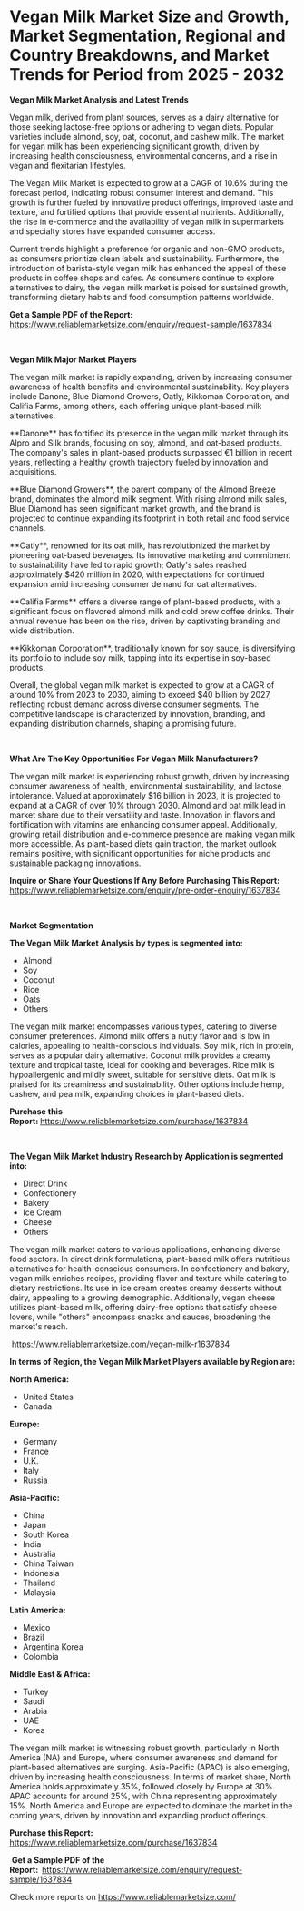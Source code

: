 <p><h1>Vegan Milk Market Size and Growth, Market Segmentation, Regional and Country Breakdowns, and Market Trends for Period from 2025 -  2032</h1></p><p><strong>Vegan Milk Market Analysis and Latest Trends</strong></p>
<p><p>Vegan milk, derived from plant sources, serves as a dairy alternative for those seeking lactose-free options or adhering to vegan diets. Popular varieties include almond, soy, oat, coconut, and cashew milk. The market for vegan milk has been experiencing significant growth, driven by increasing health consciousness, environmental concerns, and a rise in vegan and flexitarian lifestyles.</p><p>The Vegan Milk Market is expected to grow at a CAGR of 10.6% during the forecast period, indicating robust consumer interest and demand. This growth is further fueled by innovative product offerings, improved taste and texture, and fortified options that provide essential nutrients. Additionally, the rise in e-commerce and the availability of vegan milk in supermarkets and specialty stores have expanded consumer access.</p><p>Current trends highlight a preference for organic and non-GMO products, as consumers prioritize clean labels and sustainability. Furthermore, the introduction of barista-style vegan milk has enhanced the appeal of these products in coffee shops and cafes. As consumers continue to explore alternatives to dairy, the vegan milk market is poised for sustained growth, transforming dietary habits and food consumption patterns worldwide.</p></p>
<p><strong>Get a Sample PDF of the Report:&nbsp;</strong> <a href="https://www.reliablemarketsize.com/enquiry/request-sample/1637834?utm_campaign=2876&utm_medium=2&utm_source=Github&utm_content=ia&utm_term=07032025&utm_id=vegan-milk">https://www.reliablemarketsize.com/enquiry/request-sample/1637834</a></p>
<p>&nbsp;</p>
<p><strong>Vegan Milk Major Market Players</strong></p>
<p><p>The vegan milk market is rapidly expanding, driven by increasing consumer awareness of health benefits and environmental sustainability. Key players include Danone, Blue Diamond Growers, Oatly, Kikkoman Corporation, and Califia Farms, among others, each offering unique plant-based milk alternatives.</p><p>**Danone** has fortified its presence in the vegan milk market through its Alpro and Silk brands, focusing on soy, almond, and oat-based products. The company's sales in plant-based products surpassed €1 billion in recent years, reflecting a healthy growth trajectory fueled by innovation and acquisitions.</p><p>**Blue Diamond Growers**, the parent company of the Almond Breeze brand, dominates the almond milk segment. With rising almond milk sales, Blue Diamond has seen significant market growth, and the brand is projected to continue expanding its footprint in both retail and food service channels.</p><p>**Oatly**, renowned for its oat milk, has revolutionized the market by pioneering oat-based beverages. Its innovative marketing and commitment to sustainability have led to rapid growth; Oatly's sales reached approximately $420 million in 2020, with expectations for continued expansion amid increasing consumer demand for oat alternatives.</p><p>**Califia Farms** offers a diverse range of plant-based products, with a significant focus on flavored almond milk and cold brew coffee drinks. Their annual revenue has been on the rise, driven by captivating branding and wide distribution.</p><p>**Kikkoman Corporation**, traditionally known for soy sauce, is diversifying its portfolio to include soy milk, tapping into its expertise in soy-based products. </p><p>Overall, the global vegan milk market is expected to grow at a CAGR of around 10% from 2023 to 2030, aiming to exceed $40 billion by 2027, reflecting robust demand across diverse consumer segments. The competitive landscape is characterized by innovation, branding, and expanding distribution channels, shaping a promising future.</p></p>
<p>&nbsp;</p>
<p><strong>What Are The Key Opportunities For Vegan Milk Manufacturers?</strong></p>
<p><p>The vegan milk market is experiencing robust growth, driven by increasing consumer awareness of health, environmental sustainability, and lactose intolerance. Valued at approximately $16 billion in 2023, it is projected to expand at a CAGR of over 10% through 2030. Almond and oat milk lead in market share due to their versatility and taste. Innovation in flavors and fortification with vitamins are enhancing consumer appeal. Additionally, growing retail distribution and e-commerce presence are making vegan milk more accessible. As plant-based diets gain traction, the market outlook remains positive, with significant opportunities for niche products and sustainable packaging innovations.</p></p>
<p><strong>Inquire or Share Your Questions If Any Before Purchasing This Report:</strong> <a href="https://www.reliablemarketsize.com/enquiry/pre-order-enquiry/1637834?utm_campaign=2876&utm_medium=2&utm_source=Github&utm_content=ia&utm_term=07032025&utm_id=vegan-milk">https://www.reliablemarketsize.com/enquiry/pre-order-enquiry/1637834</a></p>
<p>&nbsp;</p>
<p><strong>Market Segmentation</strong></p>
<p><strong>The Vegan Milk Market Analysis by types is segmented into:</strong></p>
<p><ul><li>Almond</li><li>Soy</li><li>Coconut</li><li>Rice</li><li>Oats</li><li>Others</li></ul></p>
<p><p>The vegan milk market encompasses various types, catering to diverse consumer preferences. Almond milk offers a nutty flavor and is low in calories, appealing to health-conscious individuals. Soy milk, rich in protein, serves as a popular dairy alternative. Coconut milk provides a creamy texture and tropical taste, ideal for cooking and beverages. Rice milk is hypoallergenic and mildly sweet, suitable for sensitive diets. Oat milk is praised for its creaminess and sustainability. Other options include hemp, cashew, and pea milk, expanding choices in plant-based diets.</p></p>
<p><strong>Purchase this Report:&nbsp;</strong><a href="https://www.reliablemarketsize.com/purchase/1637834?utm_campaign=2876&utm_medium=2&utm_source=Github&utm_content=ia&utm_term=07032025&utm_id=vegan-milk">https://www.reliablemarketsize.com/purchase/1637834</a></p>
<p>&nbsp;</p>
<p><strong>The Vegan Milk Market Industry Research by Application is segmented into:</strong></p>
<p><ul><li>Direct Drink</li><li>Confectionery</li><li>Bakery</li><li>Ice Cream</li><li>Cheese</li><li>Others</li></ul></p>
<p><p>The vegan milk market caters to various applications, enhancing diverse food sectors. In direct drink formulations, plant-based milk offers nutritious alternatives for health-conscious consumers. In confectionery and bakery, vegan milk enriches recipes, providing flavor and texture while catering to dietary restrictions. Its use in ice cream creates creamy desserts without dairy, appealing to a growing demographic. Additionally, vegan cheese utilizes plant-based milk, offering dairy-free options that satisfy cheese lovers, while "others" encompass snacks and sauces, broadening the market's reach.</p></p>
<p><a href="https://www.reliablemarketsize.com/vegan-milk-r1637834?utm_campaign=2876&utm_medium=2&utm_source=Github&utm_content=ia&utm_term=07032025&utm_id=vegan-milk">&nbsp;https://www.reliablemarketsize.com/vegan-milk-r1637834</a></p>
<p><strong>In terms of Region, the Vegan Milk Market Players available by Region are:</strong></p>
<p>
    <p> <strong> North America: </strong>
        <ul>
            <li>United States</li>
            <li>Canada</li>
        </ul>
        </p> 
    <p> <strong> Europe: </strong>
        <ul>
            <li>Germany</li>
            <li>France</li>
            <li>U.K.</li>
            <li>Italy</li>
            <li>Russia</li>
        </ul>
        </p> 
    <p> <strong> Asia-Pacific: </strong>
        <ul>
            <li>China</li>
            <li>Japan</li>
            <li>South Korea</li>
            <li>India</li>
            <li>Australia</li>
            <li>China Taiwan</li>
            <li>Indonesia</li>
            <li>Thailand</li>
            <li>Malaysia</li>
        </ul>
        </p> 
    <p> <strong> Latin America: </strong>
        <ul>
            <li>Mexico</li>
            <li>Brazil</li>
            <li>Argentina Korea</li>
            <li>Colombia</li>
        </ul>
        </p> 
    <p> <strong> Middle East & Africa: </strong>
        <ul>
            <li>Turkey</li>
            <li>Saudi</li>
            <li>Arabia</li>
            <li>UAE</li>
            <li>Korea</li>
        </ul>
    </p>
    </p>
<p><p>The vegan milk market is witnessing robust growth, particularly in North America (NA) and Europe, where consumer awareness and demand for plant-based alternatives are surging. Asia-Pacific (APAC) is also emerging, driven by increasing health consciousness. In terms of market share, North America holds approximately 35%, followed closely by Europe at 30%. APAC accounts for around 25%, with China representing approximately 15%. North America and Europe are expected to dominate the market in the coming years, driven by innovation and expanding product offerings.</p></p>
<p><strong>Purchase this Report: </strong><a href="https://www.reliablemarketsize.com/purchase/1637834?utm_campaign=2876&utm_medium=2&utm_source=Github&utm_content=ia&utm_term=07032025&utm_id=vegan-milk">https://www.reliablemarketsize.com/purchase/1637834</a></p>
<p>&nbsp;<strong>Get a Sample PDF of the Report:&nbsp;&nbsp;</strong><a href="https://www.reliablemarketsize.com/enquiry/request-sample/1637834?utm_campaign=2876&utm_medium=2&utm_source=Github&utm_content=ia&utm_term=07032025&utm_id=vegan-milk">https://www.reliablemarketsize.com/enquiry/request-sample/1637834</a></p>
<p><strong></strong></p>
<p>Check more reports on <a href="https://www.reliablemarketsize.com/?utm_campaign=2876&utm_medium=2&utm_source=Github&utm_content=ia&utm_term=07032025&utm_id=vegan-milk">https://www.reliablemarketsize.com/</a></p>